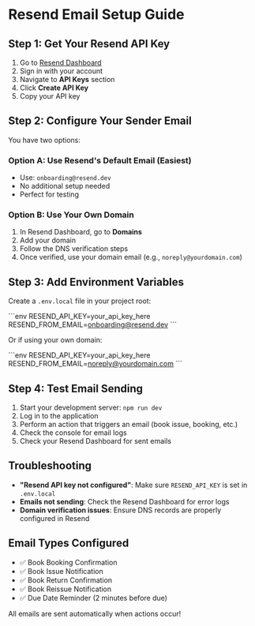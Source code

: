 # Resend Email Setup Guide

## Step 1: Get Your Resend API Key

1. Go to [Resend Dashboard](https://dashboard.resend.com)
2. Sign in with your account
3. Navigate to **API Keys** section
4. Click **Create API Key**
5. Copy your API key

## Step 2: Configure Your Sender Email

You have two options:

### Option A: Use Resend's Default Email (Easiest)
- Use: `onboarding@resend.dev`
- No additional setup needed
- Perfect for testing

### Option B: Use Your Own Domain
1. In Resend Dashboard, go to **Domains**
2. Add your domain
3. Follow the DNS verification steps
4. Once verified, use your domain email (e.g., `noreply@yourdomain.com`)

## Step 3: Add Environment Variables

Create a `.env.local` file in your project root:

\`\`\`env
RESEND_API_KEY=your_api_key_here
RESEND_FROM_EMAIL=onboarding@resend.dev
\`\`\`

Or if using your own domain:

\`\`\`env
RESEND_API_KEY=your_api_key_here
RESEND_FROM_EMAIL=noreply@yourdomain.com
\`\`\`

## Step 4: Test Email Sending

1. Start your development server: `npm run dev`
2. Log in to the application
3. Perform an action that triggers an email (book issue, booking, etc.)
4. Check the console for email logs
5. Check your Resend Dashboard for sent emails

## Troubleshooting

- **"Resend API key not configured"**: Make sure `RESEND_API_KEY` is set in `.env.local`
- **Emails not sending**: Check the Resend Dashboard for error logs
- **Domain verification issues**: Ensure DNS records are properly configured in Resend

## Email Types Configured

- ✅ Book Booking Confirmation
- ✅ Book Issue Notification
- ✅ Book Return Confirmation
- ✅ Book Reissue Notification
- ✅ Due Date Reminder (2 minutes before due)

All emails are sent automatically when actions occur!
